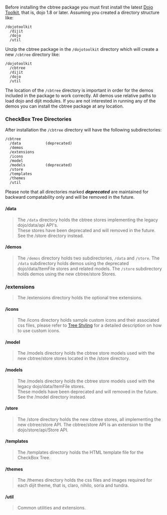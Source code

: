 Before installing the cbtree package you must first install the latest [Dojo Toolkit](http://dojotoolkit.org/download/), that is, dojo 1.8 or
later. Assuming you created a directory structure like:

    /dojotoolkit
      /dijit
      /dojo
      /util

Unzip the cbtree package in the `/dojotoolkit` directory which will create
a new `/cbtree` directory like:

    /dojotoolkit
      /cbtree
      /dijit
      /dojo
      /util

<span class="mega-icon mega-icon-exclamation"></span>
The location of the `/cbtree` directory is important in order for the demos included
in the package to work correctly. All demos use relative paths to load dojo and
dijit modules. If you are not interested in running any of the demos you can
install the cbtree package at any location.

### CheckBox Tree Directories
After installation the `/cbtree` directory will have the following subdirectories:

    /cbtree
      /data           (deprecated)
      /demos
      /extensions
      /icons
      /model
      /models         (deprecated)
      /store
      /templates
      /themes
      /util

<span class="mega-icon mega-icon-exclamation"></span> Please note that all 
directories marked **_deprecated_** are maintained for backward compatability 
only and will be removed in the future. 

#### /data
> The `/data` directory holds the cbtree stores implementing the legacy
> dojo/data/api API's.  
> <span class="mini-icon mini-icon-exclamation"></span> These stores have been
> deprecated and will removed in the future. See the /store directory instead.

#### /demos
> The `/demos` directory holds two subdirectories, `/data` and `/store`.
> The `/data` subdirectory holds demos using the deprecated dojo/data/ItemFile
> stores and related models. The `/store` subdirectory holds demos using the
> new cbtree/store Stores.

### /extensions
> The /extensions directory holds the optional tree extensions.

#### /icons
> The /icons directory holds sample custom icons and their associated css files,
> please refer to [Tree Styling](Tree-Styling) for a detailed description
> on how to use custom icons.


#### /model
> The /models directory holds the cbtree store models used with the new
> cbtree/store stores located in the /store directory.

#### /models
> The /models directory holds the cbtree store models used with the legacy
> dojo/data/ItemFile stores.  
> <span class="mini-icon mini-icon-exclamation"></span> These models have been
> deprecated and will removed in the future. See the /model directory
> instead.

#### /store
> The /store directory holds the new cbtree stores, all implementing the new
> cbtree/store API. The cbtree/store API is an extension to the dojo/store/api/Store API.

#### /templates
> The /templates directory holds the HTML template file for the CheckBox Tree.

#### /themes
> The /themes directory holds the css files and images required for each dijit
> theme, that is, claro, nihilo, soria and tundra.

#### /util
> Common utilities and extensions.
